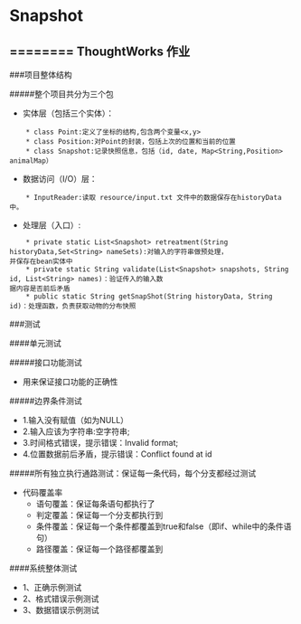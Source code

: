 # Snapshot
========
ThoughtWorks 作业
--------


###项目整体结构

#####整个项目共分为三个包

* 实体层（包括三个实体）： 
```
    * class Point:定义了坐标的结构,包含两个变量<x,y>
    * class Position:对Point的封装，包括上次的位置和当前的位置
    * class Snapshot:记录快照信息，包括（id, date, Map<String,Position> animalMap）
```
* 数据访问（I/O）层：
```
    * InputReader:读取 resource/input.txt 文件中的数据保存在historyData中。
```
* 处理层（入口）:
```
    * private static List<Snapshot> retreatment(String historyData,Set<String> nameSets):对输入的字符串做预处理，
并保存在bean实体中
    * private static String validate(List<Snapshot> snapshots, String id, List<String> names)：验证传入的输入数
据内容是否前后矛盾
    * public static String getSnapShot(String historyData, String id)：处理函数，负责获取动物的分布快照
```
    
###测试

####单元测试

#####接口功能测试
* 用来保证接口功能的正确性

#####边界条件测试
* 1.输入没有赋值（如为NULL）
* 2.输入应该为字符串:空字符串;
* 3.时间格式错误，提示错误：Invalid format;
* 4.位置数据前后矛盾，提示错误：Conflict found at id

#####所有独立执行通路测试：保证每一条代码，每个分支都经过测试
* 代码覆盖率
    * 语句覆盖：保证每条语句都执行了<br>
    * 判定覆盖：保证每一个分支都执行到<br>
    * 条件覆盖：保证每一个条件都覆盖到true和false（即if、while中的条件语句）<br>
    * 路径覆盖：保证每一个路径都覆盖到<br>

####系统整体测试
* 1、正确示例测试
* 2、格式错误示例测试
* 3、数据错误示例测试

